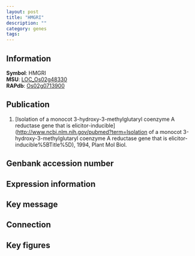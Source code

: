 ```yaml
---
layout: post
title: "HMGRI"
description: ""
category: genes
tags: 
---
```


## Information
__Symbol__: HMGRI  
__MSU__: [LOC_Os02g48330](http://rice.plantbiology.msu.edu/cgi-bin/ORF_infopage.cgi?orf=LOC_Os02g48330)  
__RAPdb__: [Os02g0713900](http://rapdb.dna.affrc.go.jp/viewer/gbrowse_details/irgsp1?name=Os02g0713900)  

## Publication
1. [Isolation of a monocot 3-hydroxy-3-methylglutaryl coenzyme A reductase gene that is elicitor-inducible](http://www.ncbi.nlm.nih.gov/pubmed?term=Isolation of a monocot 3-hydroxy-3-methylglutaryl coenzyme A reductase gene that is elicitor-inducible%5BTitle%5D), 1994, Plant Mol Biol.

## Genbank accession number

## Expression information

## Key message

## Connection

## Key figures


